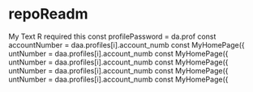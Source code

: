 # repoReadm
My Text R
    required this
        const profilePassword = da.prof
        const accountNumber = daa.profiles[i].account_numb
  const MyHomePage({
untNumber = daa.profiles[i].account_numb
  const MyHomePage({
untNumber = daa.profiles[i].account_numb
  const MyHomePage({
untNumber = daa.profiles[i].account_numb
  const MyHomePage({
untNumber = daa.profiles[i].account_numb
  const MyHomePage({

